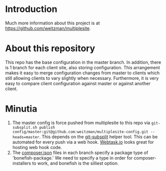Introduction
================
Much more information about this project is at https://github.com/weitzman/multiplesite.

About this repository
================
 This repo has the base configuration in the master branch. In addition, there is 1 branch for each client site, also storing configuration. This arrangement makes it easy to merge configuration changes from master to clients which still allowing clients to vary slightly when necessary. Furthermore, it is very easy to compare client configuration against master or against another client.

 Minutia
 ==============
 1. The master config is force pushed from multiplesite to this repo via `git-subsplit.sh publish config/master:git@github.com:weitzman/multiplesite-config.git --heads=master`. This depends on the [git-subsplit](https://github.com/dflydev/git-subsplit/) helper tool. This can be automated for every push via a web hook. [Webtask.io](https://webtask.io/) looks great for hosting web hook code.
 1. The [composer.json](https://github.com/weitzman/multiplesite-config/blob/alpha/composer.json) files in each branch specify a package type of 'bonefish-package.' We need to specify a type in order for composer-installers to work, and bonefish is the silliest option.